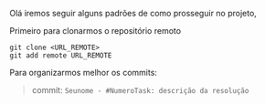 Olá iremos seguir alguns padrões de como prosseguir no projeto,

Primeiro para clonarmos o repositório remoto

```
git clone <URL_REMOTE>
git add remote URL_REMOTE
```

Para organizarmos melhor os commits:

> commit: `Seunome - #NumeroTask: descrição da resolução `





